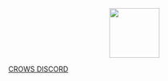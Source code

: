 <div id="header" align="center">
  <img src="https://giphy.com/gifs/batman-applause-clapping-D3AK4EgmCnsvC" width="100"/>
</div>

[CROWS DISCORD](https://discord.gg/crows)
